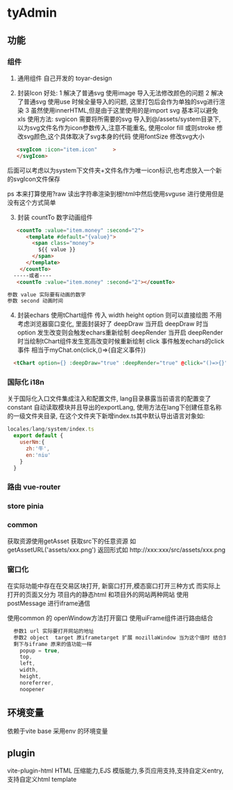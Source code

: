 # tyAdmin


## 功能

### 组件

1. 通用组件 自己开发的 toyar-design

2. 封装Icon
好处:
1 解决了普通svg 使用image 导入无法修改颜色的问题
2 解决了普通svg 使用use 时候全量导入的问题, 这里打包后会作为单独的svg进行渲染
3 虽然使用innerHTML,但是由于这里使用的是import svg 基本可以避免xls
使用方法:
svgicon 需要将所需要的svg 导入到@/assets/system目录下,以为svg文件名作为icon参数传入,注意不能重名,
使用color fill 或则stroke 修改svg颜色,这个具体取决了svg本身的代码
使用fontSize 修改svg大小

```html
   <svgIcon :icon="item.icon"     >
   </svgIcon>
```

后面可以考虑以为system下文件夹+文件名作为唯一icon标识,也考虑放入一个新的svgIcon文件保存

ps 本来打算使用?raw 读出字符串渲染到根html中然后使用svguse 进行使用但是没有这个方式简单

3. 封装 countTo  数字动画组件

```html
   <countTo :value="item.money" :second="2">
      <template #default="{value}">
        <span class="money">
          ${{ value }}
        </span>
      </template>
    </countTo>
  -----或者----
   <countTo :value="item.money" :second="2"></countTo>

参数 value 实际要有动画的数字 
参数 second 动画时间
```

4. 封装echars
使用tChart组件 传入 width height option 则可以直接绘图 不用考虑浏览器窗口变化, 里面封装好了
deepDraw 当开启 deepDraw 时当option 发生改变则会触发echars重新绘制
deepRender 当开启 deepRender 时当绘制tChart组件发生宽高改变时候重新绘制
click 事件触发echars的click事件 相当于myChat.on(click,()=>{自定义事件})

```html
  <tChart option={} :deepDraw="true" :deepRender="true" @click="()=>{}">

```
### 国际化 i18n
  关于国际化入口文件集成注入和配置文件, lang目录暴露当前语言的配置变了constant 自动读取模块并且导出的exportLang, 使用方法在lang下创建任意名称的一级文件夹目录, 在这个文件夹下新增index.ts其中默认导出语言对象如:
  ```JavaScript
  locales/lang/system/index.ts
    export default {
      userNm:{
        zh:'牛',
        en:'niu'
      }
    }
  ```
### 路由 vue-router
### store pinia
### common
获取资源使用getAsset 获取src下的任意资源 如 getAssetURL('assets/xxx.png') 返回形式如 http://xxx:xxx/src/assets/xxx.png


### 窗口化

在实际功能中存在在交易区块打开, 新窗口打开,模态窗口打开三种方式
而实际上打开的页面又分为 项目内的静态html 和项目外的网站两种网站
使用postMessage 进行iframe通信

使用common 的 openWindow方法打开窗口 使用uiFrame组件进行路由结合
```JavaScript
  参数1 url 实际要打开网站的地址
  参数2 object  target 原iframetarget 扩展 mozillaWindow 当为这个值时 结合宽高 形成模态窗口
  剩下与iframe 原来的值功能一样
    popup = true,
    top,
    left,
    width,
    height,
    noreferrer,
    noopener
```


## 环境变量

依赖于vite
base 采用env 的环境变量


## plugin

vite-plugin-html
HTML 压缩能力,EJS 模版能力,多页应用支持,支持自定义entry,支持自定义html template 


